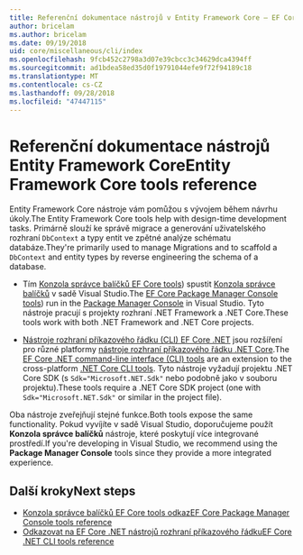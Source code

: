 ```yaml
---
title: Referenční dokumentace nástrojů v Entity Framework Core – EF Core
author: bricelam
ms.author: bricelam
ms.date: 09/19/2018
uid: core/miscellaneous/cli/index
ms.openlocfilehash: 9fcb452c2798a3d07e39cbcc3c34629dca4394ff
ms.sourcegitcommit: ad1bdea58ed35d0f19791044efe9f72f94189c18
ms.translationtype: MT
ms.contentlocale: cs-CZ
ms.lasthandoff: 09/28/2018
ms.locfileid: "47447115"
---
```

# <a name="entity-framework-core-tools-reference"></a><span data-ttu-id="c625c-102">Referenční dokumentace nástrojů Entity Framework Core</span><span class="sxs-lookup"><span data-stu-id="c625c-102">Entity Framework Core tools reference</span></span>

<span data-ttu-id="c625c-103">Entity Framework Core nástroje vám pomůžou s vývojem během návrhu úkoly.</span><span class="sxs-lookup"><span data-stu-id="c625c-103">The Entity Framework Core tools help with design-time development tasks.</span></span> <span data-ttu-id="c625c-104">Primárně slouží ke správě migrace a generování uživatelského rozhraní `DbContext` a typy entit ve zpětné analýze schématu databáze.</span><span class="sxs-lookup"><span data-stu-id="c625c-104">They're primarily used to manage Migrations and to scaffold a `DbContext` and entity types by reverse engineering the schema of a database.</span></span>

* <span data-ttu-id="c625c-105">Tím [Konzola správce balíčků EF Core tools](powershell.md)) spustit [Konzola správce balíčků](https://docs.microsoft.com/nuget/tools/package-manager-console) v sadě Visual Studio.</span><span class="sxs-lookup"><span data-stu-id="c625c-105">The [EF Core Package Manager Console tools](powershell.md)) run in the [Package Manager Console](https://docs.microsoft.com/nuget/tools/package-manager-console) in Visual Studio.</span></span> <span data-ttu-id="c625c-106">Tyto nástroje pracují s projekty rozhraní .NET Framework a .NET Core.</span><span class="sxs-lookup"><span data-stu-id="c625c-106">These tools work with both .NET Framework and .NET Core projects.</span></span>

* <span data-ttu-id="c625c-107">[Nástroje rozhraní příkazového řádku (CLI) EF Core .NET](dotnet.md) jsou rozšíření pro různé platformy [nástroje rozhraní příkazového řádku .NET Core](https://docs.microsoft.com/dotnet/core/tools/).</span><span class="sxs-lookup"><span data-stu-id="c625c-107">The [EF Core .NET command-line interface (CLI) tools](dotnet.md) are an extension to the cross-platform [.NET Core CLI tools](https://docs.microsoft.com/dotnet/core/tools/).</span></span> <span data-ttu-id="c625c-108">Tyto nástroje vyžadují projektu .NET Core SDK (s `Sdk="Microsoft.NET.Sdk"` nebo podobně jako v souboru projektu).</span><span class="sxs-lookup"><span data-stu-id="c625c-108">These tools require a .NET Core SDK project (one with `Sdk="Microsoft.NET.Sdk"` or similar in the project file).</span></span>

<span data-ttu-id="c625c-109">Oba nástroje zveřejňují stejné funkce.</span><span class="sxs-lookup"><span data-stu-id="c625c-109">Both tools expose the same functionality.</span></span> <span data-ttu-id="c625c-110">Pokud vyvíjíte v sadě Visual Studio, doporučujeme použít **Konzola správce balíčků** nástroje, které poskytují více integrované prostředí.</span><span class="sxs-lookup"><span data-stu-id="c625c-110">If you're developing in Visual Studio, we recommend using the **Package Manager Console** tools since they provide a more integrated experience.</span></span>

## <a name="next-steps"></a><span data-ttu-id="c625c-111">Další kroky</span><span class="sxs-lookup"><span data-stu-id="c625c-111">Next steps</span></span>

* [<span data-ttu-id="c625c-112">Konzola správce balíčků EF Core tools odkaz</span><span class="sxs-lookup"><span data-stu-id="c625c-112">EF Core Package Manager Console tools reference</span></span>](powershell.md)
* [<span data-ttu-id="c625c-113">Odkazovat na EF Core .NET nástrojů rozhraní příkazového řádku</span><span class="sxs-lookup"><span data-stu-id="c625c-113">EF Core .NET CLI tools reference</span></span>](dotnet.md)